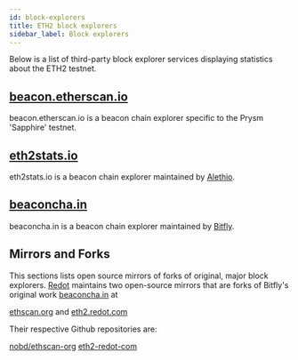 ```yaml
---
id: block-explorers
title: ETH2 block explorers
sidebar_label: Block explorers
---
```


Below is a list of third-party block explorer services displaying statistics about the ETH2 testnet.

## [beacon.etherscan.io](https://beacon.etherscan.io)

beacon.etherscan.io is a beacon chain explorer specific to the Prysm 'Sapphire' testnet.

## [eth2stats.io](https://eth2stats.io)

eth2stats.io is a beacon chain explorer maintained by [Alethio](https://aleth.io).

## [beaconcha.in](https://beaconcha.in/)

beaconcha.in is a beacon chain explorer maintained by [Bitfly](https://www.bitfly.at).

## Mirrors and Forks

This sections lists open source mirrors of forks of original, major block explorers. [Redot](https://redot.com) maintains two open-source mirrors that are forks of Bitfly's original work [beaconcha.in](https://beaconcha.in) at

[ethscan.org](https://ethscan.org)
and
[eth2.redot.com](https://eth2.redot.com)

Their respective Github repositories are:

[nobd/ethscan-org](https://github.com/nobd/ethscan-org)
[eth2-redot-com](https://github.com/AtlantPlatform/eth2-redot-com)

